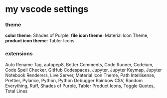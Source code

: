# my vscode settings

### theme
**color theme**: Shades of Purple, 
**file icon theme**: Material Icon Theme, 
**product icon theme**: Tabler Icons

### extensions
Auto Rename Tag,
autopep8,
Better Comments,
Code Runner, 
Codeium,
Code Spell Checker,
GitHub Codespaces,
Jupyter, Jupyter Keymap, Jupyter Notebook Renderers,
Live Server,
Material Icon Theme,
Path Intellisense,
Prettier,
Pylance, Python, Python Debugger
Rainbow CSV,
Random Everything,
Ruff,
Shades of Purple,
Tabler Product Icons,
Toggle Quotes,
Total Lines
